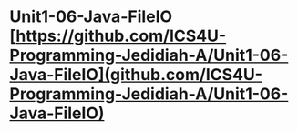 # Unit1-06-Java-FileIO [https://github.com/ICS4U-Programming-Jedidiah-A/Unit1-06-Java-FileIO](github.com/ICS4U-Programming-Jedidiah-A/Unit1-06-Java-FileIO)
